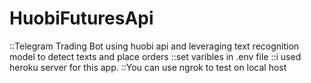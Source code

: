 # HuobiFuturesApi
::Telegram Trading Bot using huobi api and leveraging text recognition model to detect texts and place orders
::set varibles in .env file
::i used heroku server for this app.
::You can use ngrok to test on local host
